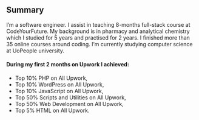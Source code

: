 
## Summary 

I’m a software engineer. I assist in teaching 8-months full-stack course at CodeYourFuture. My background is in pharmacy and analytical chemistry which I studied for 5 years and practised for 2 years. I finished more than 35 online courses around coding. I’m currently studying computer science at UoPeople university.


#### During my first 2 months on Upwork I achieved:

- Top 10% PHP on All Upwork,
- Top 10% WordPress on All Upwork,
- Top 10% JavaScript on All Upwork,
- Top 50% Scripts and Utilities on All Upwork,
- Top 50% Web Development on All Upwork,
- Top 5% HTML on All Upwork.


